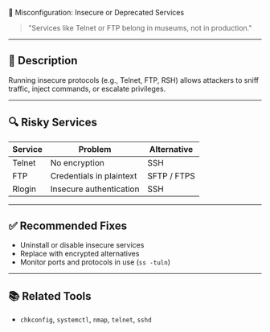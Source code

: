  🧪 Misconfiguration: Insecure or Deprecated Services

> "Services like Telnet or FTP belong in museums, not in production."

---

## 🧯 Description

Running insecure protocols (e.g., Telnet, FTP, RSH) allows attackers to sniff traffic, inject commands, or escalate privileges.

---

## 🔍 Risky Services

| Service  | Problem                         | Alternative         |
|----------|----------------------------------|---------------------|
| Telnet   | No encryption                    | SSH                 |
| FTP      | Credentials in plaintext         | SFTP / FTPS         |
| Rlogin   | Insecure authentication          | SSH                 |

---

## ✅ Recommended Fixes

- Uninstall or disable insecure services
- Replace with encrypted alternatives
- Monitor ports and protocols in use (`ss -tuln`)

---

## 📚 Related Tools

- `chkconfig`, `systemctl`, `nmap`, `telnet`, `sshd`
